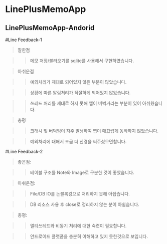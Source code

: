 LinePlusMemoApp
===============

LinePlusMemoApp-Andorid
----------------------

#Line Feedback-1

>잘한점

>>메모 저장/불러오기를 sqlite를 사용해서 구현하였습니다.

>아쉬운점

>>예외처리가 제대로 되어있지 않은 부분이 많았습니다.

>>상황에 따른 알림처리가 적절하게 되어있지 않았습니다.

>>쓰레드 처리를 제대로 하지 못해 앱이 버벅거리는 부분이 있어 아쉬웠습니다.

>총평

>>크래시 및 버벅임이 자주 발생하여 앱이 매끄럽게 동작하지 않았습니다.

>>예외처리에 대해서 조금 더 신경을 써주셨으면합니다.


#Line Feedback-2

>좋은점:

>>테이블 구조를 Note와 Image로 구분한 것이 좋았습니다.

>아쉬운점:

>>File/DB IO를 논블록킹으로 처리하지 못해 아쉽습니다.

>>DB 리소스 사용 후 close로 정리하지 않는 분이 아쉽습니다.

>총평:

>>멀티쓰레드와 비동기 처리에 대한 숙련이 필요합니다.

>>안드로이드 플랫폼을 충분히 이해하고 있지 못한것으로 보입니다.


